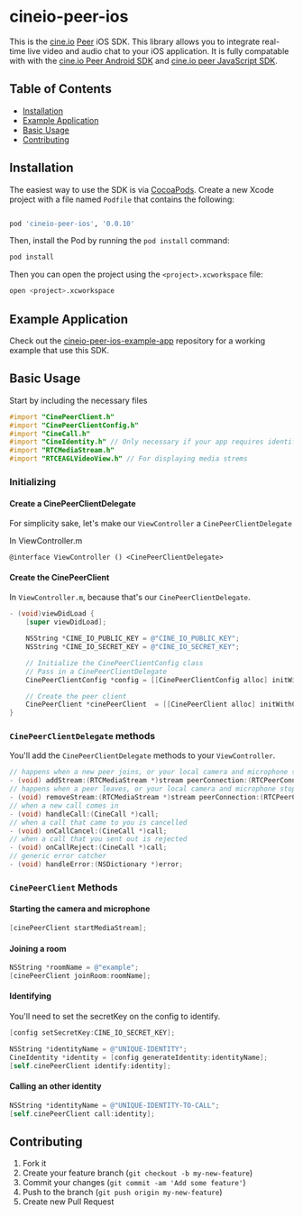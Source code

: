 # cineio-peer-ios

This is the [cine.io][cineio] [Peer][cineio-peer] iOS SDK. This
library allows you to integrate real-time live video and audio chat to your iOS application.
It is fully compatable with with the [cine.io Peer Android SDK][cineio-peer-android] and [cine.io peer JavaScript SDK][cineio-peer-js].

## Table of Contents

- [Installation](#installation)
- [Example Application](#example-application)
- [Basic Usage](#basic-usage)
- [Contributing](#contributing)

## Installation

The easiest way to use the SDK is via [CocoaPods][cocoapods]. Create a new
Xcode project with a file named `Podfile` that contains the
following:

```ruby

pod 'cineio-peer-ios', '0.0.10'
```

Then, install the Pod by running the `pod install` command:

```bash
pod install
```

Then you can open the project using the `<project>.xcworkspace` file:

```bash
open <project>.xcworkspace
```

## Example Application

Check out the [cineio-peer-ios-example-app][cineio-peer-ios-example-app] repository
for a working example that use this SDK.

## Basic Usage

Start by including the necessary files
```objective-c
#import "CinePeerClient.h"
#import "CinePeerClientConfig.h"
#import "CineCall.h"
#import "CineIdentity.h" // Only necessary if your app requires identifying
#import "RTCMediaStream.h"
#import "RTCEAGLVideoView.h" // For displaying media strems
```

### Initializing

#### Create a CinePeerClientDelegate

For simplicity sake, let's make our `ViewController` a `CinePeerClientDelegate`

In ViewController.m

```
@interface ViewController () <CinePeerClientDelegate>

```

#### Create the CinePeerClient

In `ViewController.m`, because that's our `CinePeerClientDelegate`.

```objective-c
- (void)viewDidLoad {
    [super viewDidLoad];

    NSString *CINE_IO_PUBLIC_KEY = @"CINE_IO_PUBLIC_KEY";
    NSString *CINE_IO_SECRET_KEY = @"CINE_IO_SECRET_KEY";

    // Initialize the CinePeerClientConfig class
    // Pass in a CinePeerClientDelegate
    CinePeerClientConfig *config = [[CinePeerClientConfig alloc] initWithPublicKey:CINE_IO_PUBLIC_KEY delegate:self];

    // Create the peer client
    CinePeerClient *cinePeerClient  = [[CinePeerClient alloc] initWithConfig:config];
}
```

### `CinePeerClientDelegate` methods

You'll add the `CinePeerClientDelegate` methods to your `ViewController`.

```objective-c
// happens when a new peer joins, or your local camera and microphone starts
- (void) addStream:(RTCMediaStream *)stream peerConnection:(RTCPeerConnection *)peerConnection local:(BOOL)local;
// happens when a peer leaves, or your local camera and microphone stops
- (void) removeStream:(RTCMediaStream *)stream peerConnection:(RTCPeerConnection *)peerConnection local:(BOOL)local;
// when a new call comes in
- (void) handleCall:(CineCall *)call;
// when a call that came to you is cancelled
- (void) onCallCancel:(CineCall *)call;
// when a call that you sent out is rejected
- (void) onCallReject:(CineCall *)call;
// generic error catcher
- (void) handleError:(NSDictionary *)error;
```
### `CinePeerClient` Methods

#### Starting the camera and microphone

```objective-c
[cinePeerClient startMediaStream];
```

#### Joining a room

```objective-c
NSString *roomName = @"example";
[cinePeerClient joinRoom:roomName];
```

#### Identifying

You'll need to set the secretKey on the config to identify.

```objective-c
[config setSecretKey:CINE_IO_SECRET_KEY];

NSString *identityName = @"UNIQUE-IDENTITY";
CineIdentity *identity = [config generateIdentity:identityName];
[self.cinePeerClient identify:identity];
```

#### Calling an other identity

```objective-c
NSString *identityName = @"UNIQUE-IDENTITY-TO-CALL";
[self.cinePeerClient call:identity];
```

## Contributing

1. Fork it
2. Create your feature branch (`git checkout -b my-new-feature`)
3. Commit your changes (`git commit -am 'Add some feature'`)
4. Push to the branch (`git push origin my-new-feature`)
5. Create new Pull Request


<!-- external links -->

[cineio]:https://www.cine.io/
[cineio-peer]:https://www.cine.io/products/peer
[cineio-peer-android]:https://github.com/cine-io/cineio-peer-android
[cineio-peer-js]:https://github.com/cine-io/peer-js-sdk
[cocoapods]:http://cocoapods.org/
[cineio-peer-ios-example-app]:https://github.com/cine-io/cineio-peer-ios-example-app
